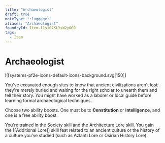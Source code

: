 ```yaml
---
title: "Archaeologist"
draft: true
noteType: ":luggage:"
aliases: "Archaeologist"
foundryId: Item.11s107KLYxW2yOG9
tags:
  - Item
---
```


# Archaeologist
![[systems-pf2e-icons-default-icons-background.svg|150]]

You've excavated enough sites to know that ancient civilizations aren't lost; they're merely buried and waiting for the right scholar to unearth them and tell their story. You might have worked as a laborer or local guide before learning formal archaeological techniques.

Choose two ability boosts. One must be to **Constitution** or **Intelligence**, and one is a free ability boost.

You're trained in the Society skill and the Architecture Lore skill. You gain the [[Additional Lore]] skill feat related to an ancient culture or the history of a culture you've studied (such as Azlanti Lore or Osirian History Lore).
